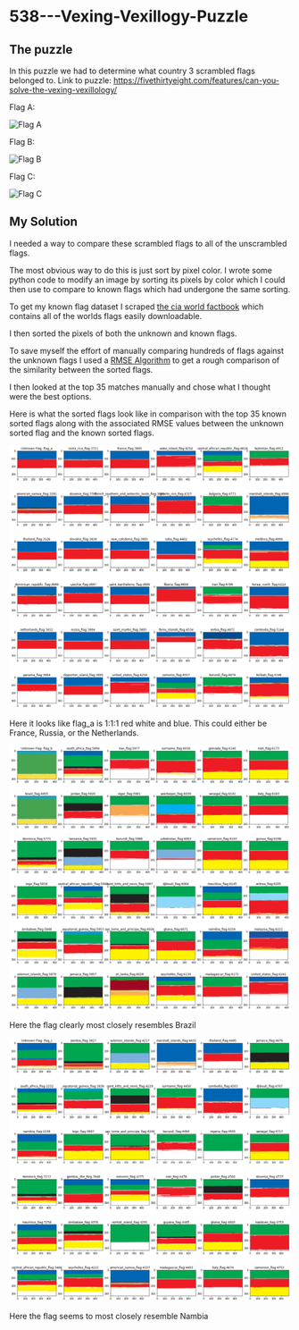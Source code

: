 # 538---Vexing-Vexillogy-Puzzle

## The puzzle
In this puzzle we had to determine what country 3 scrambled flags belonged to.
Link to puzzle: https://fivethirtyeight.com/features/can-you-solve-the-vexing-vexillology/

Flag A:

![Flag A](https://fivethirtyeight.com/wp-content/uploads/2020/01/flag_1.png?w=498)

Flag B: 

![Flag B](https://fivethirtyeight.com/wp-content/uploads/2020/01/flag_2.png?w=498)

Flag C:

![Flag C](https://fivethirtyeight.com/wp-content/uploads/2020/01/flag_3.png?w=498)


## My Solution
I needed a way to compare these scrambled flags to all of the unscrambled flags.

The most obvious way to do this is just sort by pixel color. I wrote some python code to modify an image by sorting its pixels by color which I could then use to compare to known flags which had undergone the same sorting.

To get my known flag dataset I scraped [the cia world factbook](https://www.cia.gov/library/publications/the-world-factbook/docs/flagsoftheworld.html) which contains all of the worlds flags easily downloadable.

I then sorted the pixels of both the unknown and known flags.

To save myself the effort of manually comparing hundreds of flags against the unknown flags I used a [RMSE Algorithm](https://www.statisticshowto.datasciencecentral.com/rmse/) to get a rough comparison of the similarity between the sorted flags.

I then looked at the top 35 matches manually and chose what I thought were the best options.

Here is what the sorted flags look like in comparison with the top 35 known sorted flags along with the associated RMSE values between the unknown sorted flag and the known sorted flags.

![Flag_A](./flag_a.png)

Here it looks like flag_a is 1:1:1 red white and blue. This could either be France, Russia, or the Netherlands. 

![Flag_B](/flag_b.png)

Here the flag clearly most closely resembles Brazil

![Flag_c](./flag_c.png)

Here the flag seems to most closely resemble Nambia


